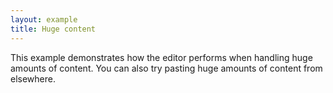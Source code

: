 ```yaml
---
layout: example
title: Huge content
---
```


This example demonstrates how the editor performs when handling huge amounts of content. You can also try pasting huge amounts of content from elsewhere.

<script setup>
import { data } from '../assets/values/huge-value.data.js';

const rootStyle = {
  height: '500px',
  overflow: 'auto',
};
</script>

<DefaultEditor :value="data.value" :rootStyle="rootStyle" />
